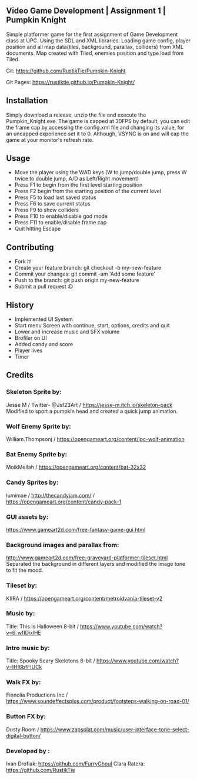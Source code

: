## Video Game Development | Assignment 1 | Pumpkin Knight

Simple platformer game for the first assignment of Game Development class at UPC. Using the SDL and XML libraries. Loading game config, player position and all map data(tiles, background, parallax, colliders) from XML documents. Map created with Tiled, enemies position and type load from Tiled.  

Git: https://github.com/RustikTie/Pumpkin-Knight

Git Pages: https://rustiktie.github.io/Pumpkin-Knight/

## Installation

Simply download a release, unzip the file and execute the Pumpkin_Knight.exe. 
The game is capped at 30FPS by default, you can edit the frame cap by accessing the config.xml file and changing its value, for an uncapped experience set it to 0. Although, VSYNC is on and will cap the game at your monitor's refresh rate. 

## Usage

- Move the player using the WAD keys (W to jump/double jump, press W twice to double jump, A/D as Left/Right movement)
- Press F1 to begin from the first level starting position
- Press F2 begin from the starting position of the current level
- Press F5 to load last saved status
- Press F6 to save current status
- Press F9 to show colliders
- Press F10 to enable/disable god mode
- Press F11 to enable/disable frame cap
- Quit hitting Escape

## Contributing
- Fork it!
- Create your feature branch: git checkout -b my-new-feature
- Commit your changes: git commit -am 'Add some feature'
- Push to the branch: git push origin my-new-feature
- Submit a pull request :D

## History
- Implemented UI System
- Start menu Screen with continue, start, options, credits and quit
- Lower and increase music and SFX volume
- Brofiler on UI
- Added candy and score
- Player lives
- Timer

## Credits

### Skeleton Sprite by: 
Jesse M / Twitter- @Jsf23Art / https://jesse-m.itch.io/skeleton-pack
Modified to sport a pumpkin head and created a quick jump animation. 

### Wolf Enemy Sprite by:
William.Thompsonj / https://opengameart.org/content/lpc-wolf-animation

### Bat Enemy Sprite by: 
MoikMellah / https://opengameart.org/content/bat-32x32

### Candy Sprites by:
lumimae / http://thecandyjam.com/ / https://opengameart.org/content/candy-pack-1

### GUI assets by:
https://www.gameart2d.com/free-fantasy-game-gui.html

### Background images and parallax from: 
http://www.gameart2d.com/free-graveyard-platformer-tileset.html
Separated the background in different layers and modified the image tone to fit the mood. 

### Tileset by: 
KIIRA / https://opengameart.org/content/metroidvania-tileset-v2

### Music by: 
Title: This Is Halloween 8-bit / https://www.youtube.com/watch?v=6_wfIDixlHE

### Intro music by:
Title: Spooky Scary Skeletons 8-bit / https://www.youtube.com/watch?v=IHI6bfFIUCk

### Walk FX by:
Finnolia Productions Inc / https://www.soundeffectsplus.com/product/footsteps-walking-on-road-01/

### Button FX by:
Dusty Room / https://www.zapsplat.com/music/user-interface-tone-select-digital-button/
 
### Developed by :
Ivan Drofiak: https://github.com/FurryGhoul
Clara Ratera: https://github.com/RustikTie
